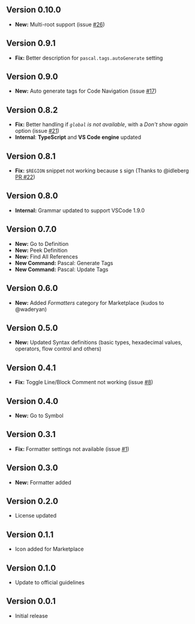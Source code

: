 ## Version 0.10.0

* **New:** Multi-root support (issue [#26](https://github.com/alefragnani/vscode-language-pascal/issues/26))

## Version 0.9.1

* **Fix:** Better description for `pascal.tags.autoGenerate` setting

## Version 0.9.0

* **New:** Auto generate tags for Code Navigation (issue [#17](https://github.com/alefragnani/vscode-language-pascal/issues/17))

## Version 0.8.2

* **Fix:** Better handling if _`global` is not available_, with a _Don't show again_ option (issue [#21](https://github.com/alefragnani/vscode-language-pascal/issues/21))
* **Internal**: **TypeScript** and **VS Code engine** updated

## Version 0.8.1

* **Fix:** `$REGION` snippet not working because `$` sign (Thanks to @idleberg [PR #22](https://github.com/alefragnani/vscode-language-pascal/pull/22))

## Version 0.8.0

* **Internal:** Grammar updated to support VSCode 1.9.0

## Version 0.7.0

* **New:** Go to Definition
* **New:** Peek Definition
* **New:** Find All References
* **New Command:** Pascal: Generate Tags
* **New Command:** Pascal: Update Tags

## Version 0.6.0

* **New:** Added _Formatters_ category for Marketplace (kudos to @waderyan)

## Version 0.5.0

* **New:** Updated Syntax definitions (basic types, hexadecimal values, operators, flow control and others)

## Version 0.4.1

* **Fix:** Toggle Line/Block Comment not working (issue [#8](https://github.com/alefragnani/vscode-language-pascal/issues/8))

## Version 0.4.0

* **New:** Go to Symbol

## Version 0.3.1

* **Fix:** Formatter settings not available (issue [#1](https://github.com/alefragnani/vscode-language-pascal/issues/1))

## Version 0.3.0

* **New:** Formatter added

## Version 0.2.0

* License updated

## Version 0.1.1

* Icon added for Marketplace

## Version 0.1.0

* Update to official guidelines

## Version 0.0.1

* Initial release
